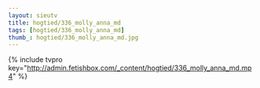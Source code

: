 ```yaml
--- 
layout: sieutv
title: hogtied/336_molly_anna_md
tags: [hogtied/336_molly_anna_md]
thumb_: hogtied/336_molly_anna_md.jpg
---
```

{% include tvpro key="http://admin.fetishbox.com/_content/hogtied/336_molly_anna_md.mp4" %} 
